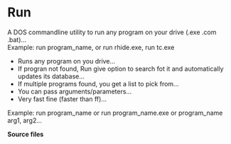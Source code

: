 # Run

A DOS commandline utility to run any program on your drive (.exe .com .bat)...  
Example: run program_name, or run rhide.exe, run tc.exe  

+ Runs any program on you drive...
+ If progran not found, Run give option to search fot it and automatically updates its database...
+ If multiple programs found, you get a list to pick from...
+ You can pass arguments/parameters...
+ Very fast fine (faster than ff)...

Example:
run program_name or run program_name.exe or program_name arg1, arg2...


**Source files**

